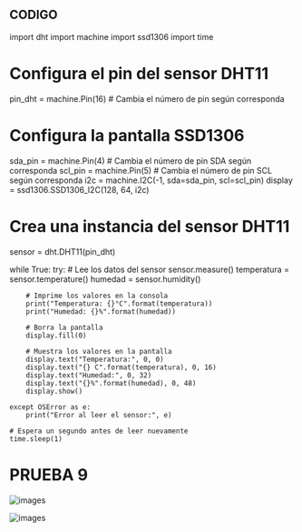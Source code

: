 ## CODIGO
import dht
import machine
import ssd1306
import time

# Configura el pin del sensor DHT11
pin_dht = machine.Pin(16)  # Cambia el número de pin según corresponda

# Configura la pantalla SSD1306
sda_pin = machine.Pin(4)  # Cambia el número de pin SDA según corresponda
scl_pin = machine.Pin(5)  # Cambia el número de pin SCL según corresponda
i2c = machine.I2C(-1, sda=sda_pin, scl=scl_pin)
display = ssd1306.SSD1306_I2C(128, 64, i2c)

# Crea una instancia del sensor DHT11
sensor = dht.DHT11(pin_dht)

while True:
    try:
        # Lee los datos del sensor
        sensor.measure()
        temperatura = sensor.temperature()
        humedad = sensor.humidity()
        
        # Imprime los valores en la consola
        print("Temperatura: {}°C".format(temperatura))
        print("Humedad: {}%".format(humedad))
        
        # Borra la pantalla
        display.fill(0)
        
        # Muestra los valores en la pantalla
        display.text("Temperatura:", 0, 0)
        display.text("{} C".format(temperatura), 0, 16)
        display.text("Humedad:", 0, 32)
        display.text("{}%".format(humedad), 0, 48)
        display.show()
        
    except OSError as e:
        print("Error al leer el sensor:", e)
    
    # Espera un segundo antes de leer nuevamente
    time.sleep(1)
 # PRUEBA 9
![images](https://github.com/tectijuana/git-fundamentos-JoseAPulido/blob/main/imagenes/20230508_145314.jpg)

![images](https://github.com/tectijuana/git-fundamentos-JoseAPulido/blob/main/imagenes/20230508_145307.jpg)
